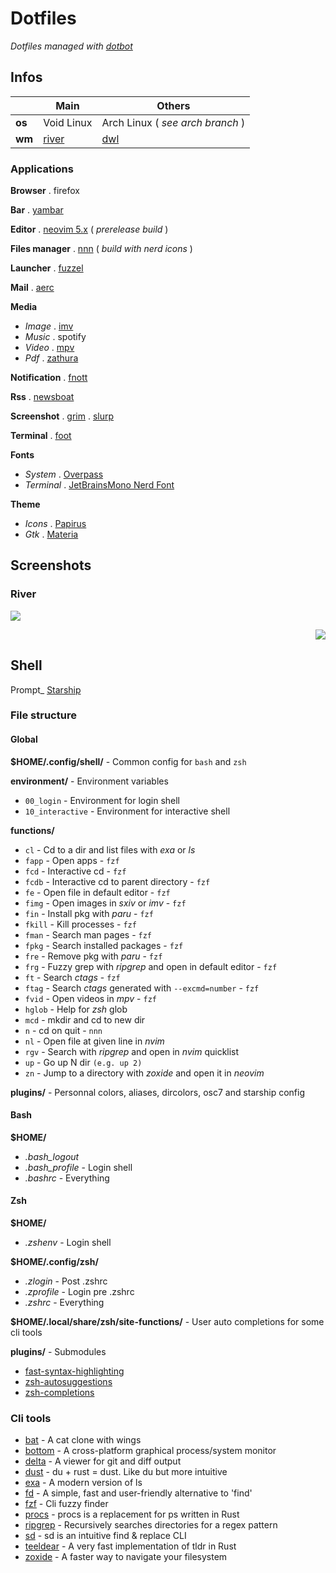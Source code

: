 # Dotfiles

_Dotfiles managed with [dotbot](https://github.com/anishathalye/dotbot)_

## Infos

|      | Main | Others |
-------|------|--------|
__os__ | Void Linux | Arch Linux ( _see arch branch_ )
__wm__ | [river](https://github.com/ifreund/river) | [dwl](https://github.com/djpohly/dwl)

### Applications

__Browser__ . firefox

__Bar__ . [yambar](https://codeberg.org/dnkl/yambar)

__Editor__ . [neovim 5.x](https://github.com/neovim/neovim) ( _prerelease build_ )

__Files manager__ . [nnn](https://github.com/jarun/nnn) ( _build with nerd icons_ )

__Launcher__ . [fuzzel](https://codeberg.org/dnkl/fuzzel)

__Mail__ . [aerc](https://git.sr.ht/~sircmpwn/aerc)

__Media__
- _Image_ . [imv](https://github.com/eXeC64/imv)
- _Music_ . spotify
- _Video_ . [mpv](https://github.com/mpv-player/mpv)
- _Pdf_ . [zathura](https://pwmt.org/projects/zathura/)

__Notification__ . [fnott](https://codeberg.org/dnkl/fnott)

__Rss__ . [newsboat](https://newsboat.org/)

__Screenshot__ . [grim](https://github.com/emersion/grim) . [slurp](https://github.com/emersion/slurp)

__Terminal__ . [foot](https://codeberg.org/dnkl/foot)

__Fonts__
- _System_ . [Overpass](https://overpassfont.org/)
- _Terminal_ . [JetBrainsMono Nerd Font](https://github.com/ryanoasis/nerd-fonts)

__Theme__
- _Icons_ . [Papirus](https://github.com/PapirusDevelopmentTeam/papirus-icon-theme)
- _Gtk_ . [Materia](https://github.com/nana-4/materia-theme)

## Screenshots

### River
<p align="left"><img src="https://git.sr.ht/~novakane/dotfiles/blob/main/meta/previews/river-dark.png"river dark""/></a></p>
<p align="right"><img src="https://git.sr.ht/~novakane/dotfiles/blob/main/meta/previews/river-light.png"river light""/></a></p>

## Shell

Prompt\_ [Starship](https://github.com/starship/starship)

### File structure

#### Global

**$HOME/.config/shell/** - Common config for `bash` and `zsh`

**environment/** - Environment variables
- `00_login` - Environment for login shell
- `10_interactive` - Environment for interactive shell

**functions/**
- `cl` - Cd to a dir and list files with _exa_ or _ls_
- `fapp` - Open apps - `fzf`
- `fcd` - Interactive cd - `fzf`
- `fcdb` - Interactive cd to parent directory - `fzf`
- `fe` - Open file in default editor - `fzf`
- `fimg` - Open images in _sxiv_ or _imv_ - `fzf`
- `fin` - Install pkg with _paru_ - `fzf`
- `fkill` - Kill processes - `fzf`
- `fman` - Search man pages - `fzf`
- `fpkg` - Search installed packages - `fzf`
- `fre` - Remove pkg with _paru_ - `fzf`
- `frg` - Fuzzy grep with _ripgrep_ and open in default editor - `fzf`
- `ft` - Search _ctags_ - `fzf`
- `ftag` - Search _ctags_ generated with `--excmd=number` - `fzf`
- `fvid` - Open videos in _mpv_ - `fzf`
- `hglob` - Help for _zsh_ glob
- `mcd` - mkdir and cd to new dir
- `n` - cd on quit - `nnn`
- `nl` - Open file at given line in _nvim_
- `rgv` - Search with _ripgrep_ and open in _nvim_ quicklist
- `up` - Go up N dir `(e.g. up 2)`
- `zn` - Jump to a directory with _zoxide_ and open it in _neovim_

**plugins/** - Personnal colors, aliases, dircolors, osc7 and starship config

#### Bash

**$HOME/**
- _.bash_logout_
- _.bash_profile_ - Login shell
- _.bashrc_ - Everything

#### Zsh

**$HOME/**
- _.zshenv_ - Login shell

**$HOME/.config/zsh/**
- _.zlogin_ - Post .zshrc
- _.zprofile_ - Login pre .zshrc
- _.zshrc_ - Everything

**$HOME/.local/share/zsh/site-functions/** - User auto completions for some cli tools

**plugins/** - Submodules
- [fast-syntax-highlighting](https://github.com/zdharma/fast-syntax-highlighting)
- [zsh-autosuggestions](https://github.com/zsh-users/zsh-autosuggestions)
- [zsh-completions](https://github.com/zsh-users/zsh-completions)

### Cli tools

- [bat](https://github.com/sharkdp/bat) - A cat clone with wings
- [bottom](https://github.com/ClementTsang/bottom) - A cross-platform graphical process/system monitor
- [delta](https://github.com/dandavison/delta) - A viewer for git and diff output
- [dust](https://github.com/bootandy/dust) - du + rust = dust. Like du but more intuitive
- [exa](https://github.com/ogham/exa) - A modern version of ls
- [fd](https://github.com/sharkdp/fd) - A simple, fast and user-friendly alternative to 'find'
- [fzf](https://github.com/junegunn/fzf) - Cli fuzzy finder
- [procs](https://github.com/dalance/procs) - procs is a replacement for ps written in Rust
- [ripgrep](https://github.com/BurntSushi/ripgrep) - Recursively searches directories for a regex pattern
- [sd](https://github.com/chmln/sd) - sd is an intuitive find & replace CLI
- [teeldear](https://github.com/dbrgn/tealdeer) - A very fast implementation of tldr in Rust
- [zoxide](https://github.com/ajeetdsouza/zoxide) - A faster way to navigate your filesystem

